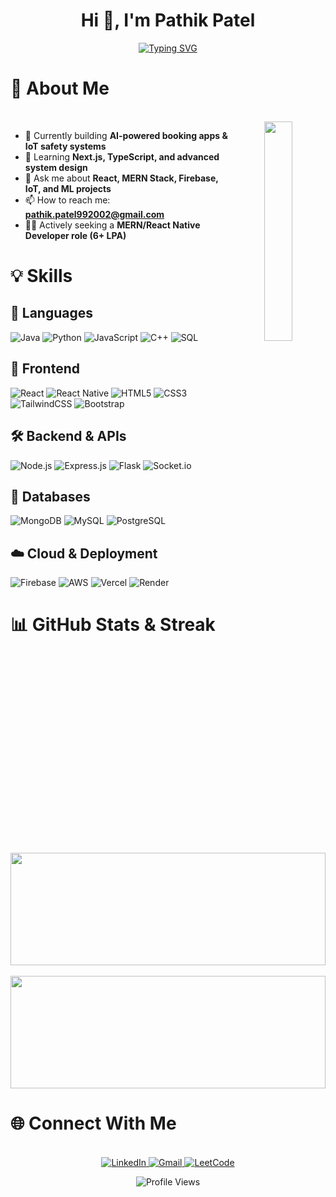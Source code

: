 <div align="center">
  <!-- Optional welcome image -->
</div>

<div align="center">
  <h1>Hi 👋, I'm Pathik Patel</h1>
</div>

<div align="center">
  <a href="https://git.io/typing-svg">
    <img src="https://readme-typing-svg.herokuapp.com?font=Fira+Code&weight=600&letterSpacing=2pt&duration=5000&pause=1500&center=true&vCenter=true&width=435&lines=Full+Stack+Developer;React+Native+App+Developer;AI+and+IoT+Enthusiast" alt="Typing SVG" />
  </a>
</div>

# 🧠 About Me

<div align="center">
  <br>
  <img align="right" src="https://user-images.githubusercontent.com/74038190/221352987-68da234d-4d62-4e9d-9d7f-098dc657c2dc.gif" width="30%"/>
<div align="left" width="100%">

- 🔭 Currently building **AI-powered booking apps & IoT safety systems**
- 🌱 Learning **Next.js, TypeScript, and advanced system design**
- 💬 Ask me about **React, MERN Stack, Firebase, IoT, and ML projects**
- 📫 How to reach me: **pathik.patel992002@gmail.com**
- 🧑‍💼 Actively seeking a **MERN/React Native Developer role (6+ LPA)**

</div>
</div>

# 💡 Skills

## 🚀 Languages
![Java](https://img.shields.io/badge/java-%2300599C.svg?style=for-the-badge&logo=java&logoColor=white)
![Python](https://img.shields.io/badge/python-3670A0?style=for-the-badge&logo=python&logoColor=ffdd54)
![JavaScript](https://img.shields.io/badge/javascript-%23323330.svg?style=for-the-badge&logo=javascript&logoColor=%23F7DF1E)
![C++](https://img.shields.io/badge/c++-%2300599C.svg?style=for-the-badge&logo=c%2B%2B&logoColor=white)
![SQL](https://img.shields.io/badge/sql-%2307405e.svg?style=for-the-badge&logo=sqlite&logoColor=white)

## 🎨 Frontend
![React](https://img.shields.io/badge/react-%2320232a.svg?style=for-the-badge&logo=react&logoColor=%2361DAFB)
![React Native](https://img.shields.io/badge/react_native-%2320232a.svg?style=for-the-badge&logo=react&logoColor=%2361DAFB)
![HTML5](https://img.shields.io/badge/html5-%23E34F26.svg?style=for-the-badge&logo=html5&logoColor=white)
![CSS3](https://img.shields.io/badge/css3-%231572B6.svg?style=for-the-badge&logo=css3&logoColor=white)
![TailwindCSS](https://img.shields.io/badge/tailwindcss-%2338B2AC.svg?style=for-the-badge&logo=tailwind-css&logoColor=white)
![Bootstrap](https://img.shields.io/badge/bootstrap-%23563D7C.svg?style=for-the-badge&logo=bootstrap&logoColor=white)

## 🛠 Backend & APIs
![Node.js](https://img.shields.io/badge/node.js-6DA55F?style=for-the-badge&logo=node.js&logoColor=white)
![Express.js](https://img.shields.io/badge/express.js-%23404d59.svg?style=for-the-badge&logo=express&logoColor=%2361DAFB)
![Flask](https://img.shields.io/badge/flask-black?style=for-the-badge&logo=flask&logoColor=white)
![Socket.io](https://img.shields.io/badge/Socket.io-black?style=for-the-badge&logo=socket.io)

## 💾 Databases
![MongoDB](https://img.shields.io/badge/MongoDB-%234ea94b.svg?style=for-the-badge&logo=mongodb&logoColor=white)
![MySQL](https://img.shields.io/badge/mysql-4479A1.svg?style=for-the-badge&logo=mysql&logoColor=white)
![PostgreSQL](https://img.shields.io/badge/postgresql-%23336791.svg?style=for-the-badge&logo=postgresql&logoColor=white)

## ☁️ Cloud & Deployment
![Firebase](https://img.shields.io/badge/firebase-%23039BE5.svg?style=for-the-badge&logo=firebase)
![AWS](https://img.shields.io/badge/AWS-%23FF9900.svg?style=for-the-badge&logo=amazon-aws&logoColor=white)
![Vercel](https://img.shields.io/badge/vercel-%23000000.svg?style=for-the-badge&logo=vercel&logoColor=white)
![Render](https://img.shields.io/badge/Render-%2346E3B7.svg?style=for-the-badge&logo=render&logoColor=white)

# 📊 GitHub Stats & Streak

<div align="center">
  <img height="180em" width="100%" src="https://github-readme-stats.vercel.app/api?username=pathik-9902&theme=tokyonight&hide_border=false&include_all_commits=true&count_private=true" />
  <br><br>
  <img height="180em" width="100%" src="https://github-readme-streak-stats.herokuapp.com/?user=pathik-9902&theme=tokyonight&hide_border=false" />
</div>

# 🌐 Connect With Me

<p align="center">
  <br>
  <a href="https://www.linkedin.com/in/pathik-patel-21aa59222/" target="_blank">
    <img src="https://img.shields.io/badge/LinkedIn-0077B5?style=for-the-badge&logo=linkedin&logoColor=white" alt="LinkedIn"/>
  </a>
  <a href="mailto:pathik.patel992002@gmail.com">
    <img src="https://img.shields.io/badge/Gmail-D14836?style=for-the-badge&logo=gmail&logoColor=white" alt="Gmail"/>
  </a>
  <a href="https://leetcode.com/pathik-9902/" target="_blank">
    <img src="https://img.shields.io/badge/LeetCode-000000?style=for-the-badge&logo=LeetCode&logoColor=#d16c06" alt="LeetCode"/>
  </a>
</p>

<p align="center">
  <img src="https://visitcount.itsvg.in/api?id=pathik-9902&icon=0&color=0" alt="Profile Views"/>
</p>
